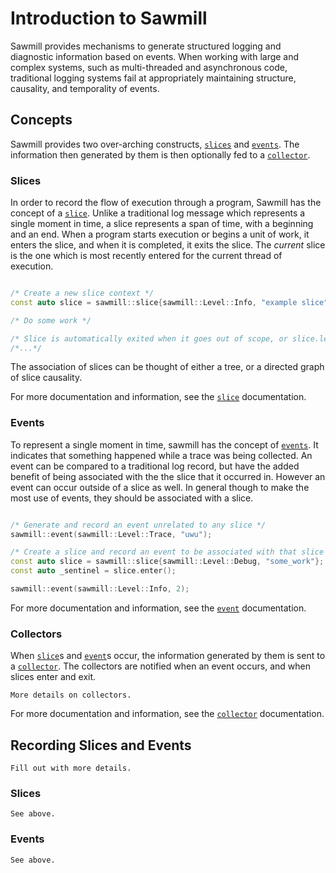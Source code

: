 # Introduction to Sawmill

Sawmill provides mechanisms to generate structured logging and diagnostic information based on events. When working with large and complex systems, such as multi-threaded and asynchronous code, traditional logging systems fail at appropriately maintaining structure, causality, and temporality of events.

## Concepts

Sawmill provides two over-arching constructs, [`slices`](./api/slice/index.md) and [`events`](./api/event/index.md). The information then generated by them is then optionally fed to a [`collector`](./api/collector/index.md).

### Slices

In order to record the flow of execution through a program, Sawmill has the concept of a [`slice`](./api/slice/index.md). Unlike a traditional log message which represents a single moment in time, a slice represents a span of time, with a beginning and an end. When a program starts execution or begins a unit of work, it enters the slice, and when it is completed, it exits the slice. The *current* slice is the one which is most recently entered for the current thread of execution.


```cpp

/* Create a new slice context */
const auto slice = sawmill::slice{sawmill::Level::Info, "example slice"sv};

/* Do some work */

/* Slice is automatically exited when it goes out of scope, or slice.leave() is called */
/*...*/
```

The association of slices can be thought of either a tree, or a directed graph of slice causality.

For more documentation and information, see the [`slice`](./api/slice/index.md) documentation.

### Events

To represent a single moment in time, sawmill has the concept of [`events`](./api/event/index.md). It indicates that something happened while a trace was being collected. An event can be compared to a traditional log record, but have the added benefit of being associated with the the slice that it occurred in. However an event can occur outside of a slice as well. In general though to make the most use of events, they should be associated with a slice.

```cpp

/* Generate and record an event unrelated to any slice */
sawmill::event(sawmill::Level::Trace, "uwu");

/* Create a slice and record an event to be associated with that slice */
const auto slice = sawmill::slice{sawmill::Level::Debug, "some_work"};
const auto _sentinel = slice.enter();

sawmill::event(sawmill::Level::Info, 2);

```

For more documentation and information, see the [`event`](./api/event/index.md) documentation.

### Collectors

When [`slice`](./api/slice/index.md)s and [`event`](./api/event/index.md)s occur, the information generated by them is sent to a [`collector`](./api/collector/index.md). The collectors are notified when an event occurs, and when slices enter and exit.

```{todo}
More details on collectors.
```

For more documentation and information, see the [`collector`](./api/collector/index.md) documentation.


## Recording Slices and Events

```{todo}
Fill out with more details.
```

### Slices

```{todo}
See above.
```

### Events


```{todo}
See above.
```

